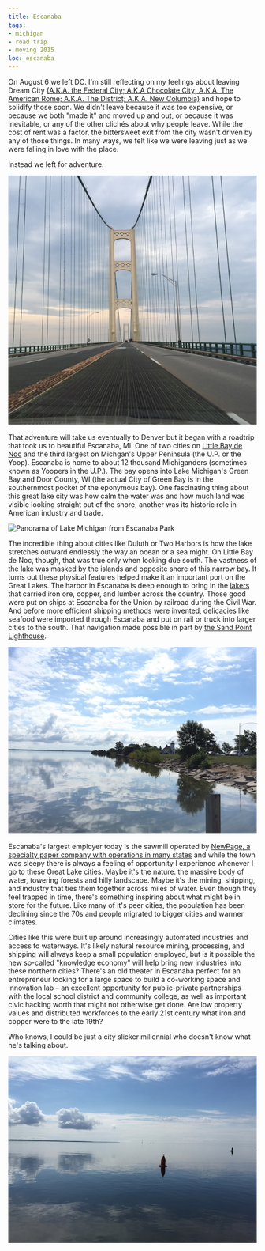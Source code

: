 ```yaml
---
title: Escanaba
tags:
- michigan
- road trip
- moving 2015
loc: escanaba
---
```

On August 6 we left DC. I'm still reflecting on my feelings about leaving Dream City [(A.K.A. the Federal City; A.K.A Chocolate City; A.K.A. The American Rome; A.K.A. The District; A.K.A. New Columbia)](https://en.wikipedia.org/wiki/Nicknames_of_Washington,_D.C.) and hope to solidify those soon. We didn't leave because it was too expensive, or because we both "made it" and moved up and out, or because it was inevitable, or any of the other clichés about why people leave. While the cost of rent was a factor, the bittersweet exit from the city wasn't driven by any of those things. In many ways, we felt like we were leaving just as we were falling in love with the place.

Instead we left for adventure.

![Mackinac bridge: adventure begins up north](/assets/images/mackinac.jpg)

That adventure will take us eventually to Denver but it began with a roadtrip that took us to beautiful Escanaba, MI. One of two cities on [Little Bay de Noc](https://en.wikipedia.org/wiki/Little_Bay_de_Noc) and the third largest on Michgan's Upper Peninsula (the U.P. or the Yoop). Escanaba is home to about 12 thousand Michiganders (sometimes known as Yoopers in the U.P.). The bay opens into Lake Michigan's Green Bay and Door County, WI (the actual City of Green Bay is in the southernmost pocket of the eponymous bay). One fascinating thing about this great lake city was how calm the water was and how much land was visible looking straight out of the shore, another was its historic role in American industry and trade.

![Panorama of Lake Michigan from Escanaba Park](/assets/images/escanaba.jpg)

The incredible thing about cities like Duluth or Two Harbors is how the lake stretches outward endlessly the way an ocean or a sea might. On Little Bay de Noc, though, that was true only when looking due south. The vastness of the lake was masked by the islands and opposite shore of this narrow bay. It turns out these physical features helped make it an important port on the Great Lakes. The harbor in Escanaba is deep enough to bring in the [lakers](https://en.wikipedia.org/wiki/Lake_freighter) that carried iron ore, copper, and lumber across the country. Those good were put on ships at Escanaba for the Union by railroad during the Civil War. And before more efficient shipping methods were invented, delicacies like seafood were imported through Escanaba and put on rail or truck into larger cities to the south. That navigation made possible in part by [the Sand Point Lighthouse](http://www.deltahistorical.org/lighthouse.htm).

![Sand Point Lighthouse: It stood on rocky (or in this case sandy) shores and kept the beaches shipwreck free.](/assets/images/escanaba-lighthouse.jpg)

Escanaba's largest employer today is the sawmill operated by [NewPage, a specialty paper company with operations in many states](https://en.wikipedia.org/wiki/NewPage) and while the town was sleepy there is always a feeling of opportunity I experience whenever I go to these Great Lake cities. Maybe it's the nature: the massive body of water, towering forests and hilly landscape. Maybe it's the mining, shipping, and industry that ties them together across miles of water. Even though they feel trapped in time, there's something inspiring about what might be in store for the future. Like many of it's peer cities, the population has been declining since the 70s and people migrated to bigger cities and warmer climates.

Cities like this were built up around increasingly automated industries and access to waterways. It's likely natural resource mining, processing, and shipping will always keep a small population employed, but is it possible the new so-called "knowledge economy" will help bring new industries into these northern cities? There's an old theater in Escanaba perfect for an entrepreneur looking for a large space to build a co-working space and innovation lab – an excellent opportunity for public-private partnerships with the local school district and community college, as well as important civic hacking worth that might not otherwise get done. Are low property values and distributed workforces to the early 21st century what iron and copper were to the late 19th?

Who knows, I could be just a city slicker millennial who doesn't know what he's talking about.

![Sailboats headed south into Green Bay](/assets/images/green-bay-bound.jpg)
